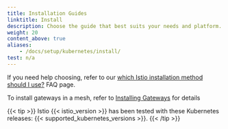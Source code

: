 ```yaml
---
title: Installation Guides
linktitle: Install
description: Choose the guide that best suits your needs and platform.
weight: 20
content_above: true
aliases:
    - /docs/setup/kubernetes/install/
test: n/a
---
```


If you need help choosing, refer to our
[which Istio installation method should I use?](/about/faq/#install-method-selection) FAQ page.

To install gateways in a mesh, refer to [Installing Gateways](/docs/setup/addition-setup/gateway) for details

{{< tip >}}
Istio {{< istio_version >}} has been tested with these Kubernetes releases:
{{< supported_kubernetes_versions >}}.
{{< /tip >}}
